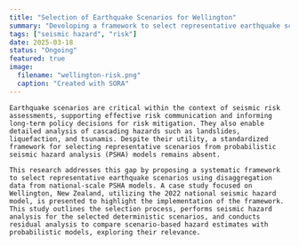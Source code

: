 ```yaml
---
title: "Selection of Earthquake Scenarios for Wellington"
summary: "Developing a framework to select representative earthquake scenarios for risk assessment and risk communication, leveraging the national seismic hazard model."
tags: ["seismic hazard", "risk"]
date: 2025-03-18
status: "Ongoing"
featured: true
image:
  filename: "wellington-risk.png"
  caption: "Created with SORA"
---
```


    Earthquake scenarios are critical within the context of seismic risk assessments, supporting effective risk communication and informing long-term policy decisions for risk mitigation. They also enable detailed analysis of cascading hazards such as landslides, liquefaction, and tsunamis. Despite their utility, a standardized framework for selecting representative scenarios from probabilistic seismic hazard analysis (PSHA) models remains absent.

    This research addresses this gap by proposing a systematic framework to select representative earthquake scenarios using disaggregation data from national-scale PSHA models. A case study focused on Wellington, New Zealand, utilizing the 2022 national seismic hazard model, is presented to highlight the implementation of the framework. This study outlines the selection process, performs seismic hazard analysis for the selected deterministic scenarios, and conducts residual analysis to compare scenario-based hazard estimates with probabilistic models, exploring their relevance.

